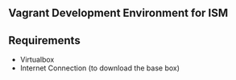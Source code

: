 ## Vagrant Development Environment for ISM

## Requirements

* Virtualbox
* Internet Connection (to download the base box)

